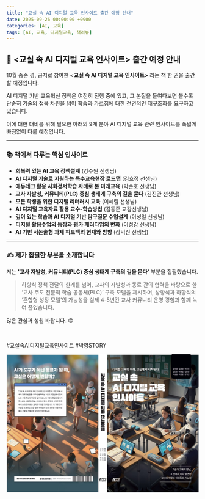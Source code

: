 ```yaml
---
title: "교실 속 AI 디지털 교육 인사이트 출간 예정 안내"
date: 2025-09-26 00:00:00 +0900
categories: [AI, 교육]
tags: [AI, 교육, 디지털교육, 책리뷰]
---
```


## 📢 <교실 속 AI 디지털 교육 인사이트> 출간 예정 안내

10월 중순 경, 공저로 참여한 **<교실 속 AI 디지털 교육 인사이트>** 라는 책 한 권을 출간할 예정입니다.

AI 디지털 기반 교육혁신 정책은 여전히 진행 중에 있고, 그 본질을 들여다보면 볼수록 단순히 기술의 접목 차원을 넘어 학습과 가르침에 대한 전면적인 재구조화를 요구하고 있습니다.

이에 대한 대비를 위해 필요한 아래의 9개 분야 AI 디지털 교육 관련 인사이트를 폭넓게 빠짐없이 다룰 예정입니다.

---

### 📚 책에서 다루는 핵심 인사이트

* **회복력 있는 AI 교육 정책설계** (강주원 선생님)
* **AI 디지털 기술로 지원하는 특수교육현장 로드맵** (김효정 선생님)
* **에듀테크 활용 사회정서학습 사례로 본 미래교육** (박준호 선생님)
* **교사 자발성, 커뮤니티(PLC) 중심 생태계 구축의 길을 묻다** (김진관 선생님)
* **모든 학생을 위한 디지털 리터러시 교육** (이혜림 선생님)
* **AI 디지털 교육자료 활용 교수-학습방법** (김동준 교감선생님)
* **깊이 있는 학습과 AI 디지털 기반 탐구질문 수업설계** (이성일 선생님)
* **디지털 활용수업의 등장과 평가 패러다임의 변화** (이성강 선생님)
* **AI 기반 서논술형 과제 피드백의 현재와 방향** (장덕진 선생님)

---

### ✍️ 제가 집필한 부분을 소개합니다

저는 **'교사 자발성, 커뮤니티(PLC) 중심 생태계 구축의 길을 묻다'** 부분을 집필했습니다.

> 하향식 정책 전달의 한계를 넘어, 교사의 자발성과 동료 간의 협력을 바탕으로 한 ‘교사 주도 전문적 학습 공동체(PLC)’ 구축 모델을 제시하며, 상향식과 하향식의 ‘혼합형 성장 모델’의 가능성을 실제 4-5년간 교사 커뮤니티 운영 경험과 함께 녹여 풀었습니다.

많은 관심과 성원 바랍니다. 😊

<br>

#교실속AI디지털교육인사이트 #박영STORY

![책표지](/assets/Book-page.jpg)
